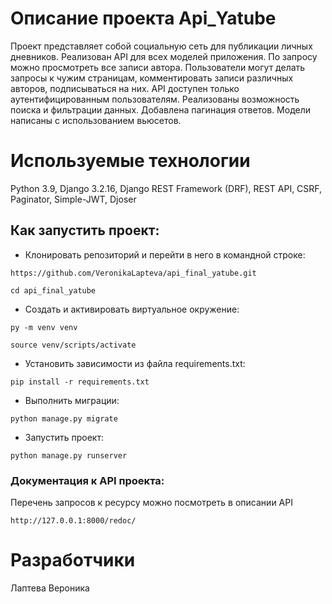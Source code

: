 # Описание проекта Api_Yatube

Проект представляет собой социальную сеть для публикации личных дневников. 
Реализован API для всех моделей приложения. По запросу можно просмотреть все записи автора.
Пользователи могут делать запросы к чужим страницам, комментировать записи различных авторов, подписываться на них.
API доступен только аутентифицированным пользователям. Реализованы возможность поиска и фильтрации данных.
Добавлена пагинация ответов. Модели написаны с использованием вьюсетов. 

# Используемые технологии

Python 3.9, Django 3.2.16, Django REST Framework (DRF), REST API, CSRF, Paginator, Simple-JWT, Djoser

## Как запустить проект:
- Клонировать репозиторий и перейти в него в командной строке:
```
https://github.com/VeronikaLapteva/api_final_yatube.git
```
```
cd api_final_yatube
```
- Cоздать и активировать виртуальное окружение:
```
py -m venv venv
```
```
source venv/scripts/activate
```
- Установить зависимости из файла requirements.txt:
```
pip install -r requirements.txt
```
- Выполнить миграции:
```
python manage.py migrate
```
- Запустить проект:
```
python manage.py runserver
```
### Документация к API проекта:

Перечень запросов к ресурсу можно посмотреть в описании API

```
http://127.0.0.1:8000/redoc/
```
# Разработчики
Лаптева Вероника
